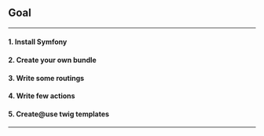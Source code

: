 ## Goal ##

---

#### 1. Install Symfony
#### 2. Create your own bundle
#### 3. Write some routings
#### 4. Write few actions
#### 5. Create@use twig templates

---



